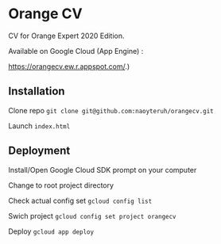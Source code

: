 # Orange CV

CV for Orange Expert 2020 Edition.

Available on Google Cloud (App Engine) :

<a href="https://orangecv.ew.r.appspot.com/">https://orangecv.ew.r.appspot.com/</a>.)

## Installation 

Clone repo `git clone git@github.com:naoyteruh/orangecv.git`

Launch `index.html`

## Deployment

Install/Open Google Cloud SDK prompt on your computer

Change to root project directory

Check actual config set `gcloud config list`

Swich project `gcloud config set project orangecv`

Deploy `gcloud app deploy`


